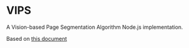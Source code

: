 
# VIPS

A Vision-based Page Segmentation Algorithm Node.js implementation.

Based on [this document](https://www.microsoft.com/en-us/research/wp-content/uploads/2016/02/tr-2003-79.pdf)
